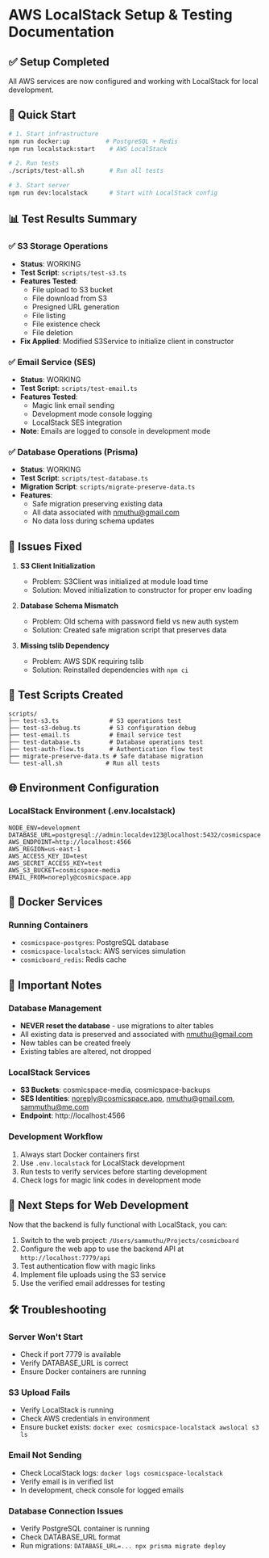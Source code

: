 # AWS LocalStack Setup & Testing Documentation

## ✅ Setup Completed

All AWS services are now configured and working with LocalStack for local development.

## 🚀 Quick Start

```bash
# 1. Start infrastructure
npm run docker:up          # PostgreSQL + Redis
npm run localstack:start    # AWS LocalStack

# 2. Run tests
./scripts/test-all.sh       # Run all tests

# 3. Start server
npm run dev:localstack      # Start with LocalStack config
```

## 📊 Test Results Summary

### ✅ S3 Storage Operations
- **Status**: WORKING
- **Test Script**: `scripts/test-s3.ts`
- **Features Tested**:
  - File upload to S3 bucket
  - File download from S3
  - Presigned URL generation
  - File listing
  - File existence check
  - File deletion
- **Fix Applied**: Modified S3Service to initialize client in constructor

### ✅ Email Service (SES)
- **Status**: WORKING
- **Test Script**: `scripts/test-email.ts`
- **Features Tested**:
  - Magic link email sending
  - Development mode console logging
  - LocalStack SES integration
- **Note**: Emails are logged to console in development mode

### ✅ Database Operations (Prisma)
- **Status**: WORKING
- **Test Script**: `scripts/test-database.ts`
- **Migration Script**: `scripts/migrate-preserve-data.ts`
- **Features**:
  - Safe migration preserving existing data
  - All data associated with nmuthu@gmail.com
  - No data loss during schema updates

## 🔧 Issues Fixed

1. **S3 Client Initialization**
   - Problem: S3Client was initialized at module load time
   - Solution: Moved initialization to constructor for proper env loading

2. **Database Schema Mismatch**
   - Problem: Old schema with password field vs new auth system
   - Solution: Created safe migration script that preserves data

3. **Missing tslib Dependency**
   - Problem: AWS SDK requiring tslib
   - Solution: Reinstalled dependencies with `npm ci`

## 📁 Test Scripts Created

```
scripts/
├── test-s3.ts              # S3 operations test
├── test-s3-debug.ts        # S3 configuration debug
├── test-email.ts           # Email service test
├── test-database.ts        # Database operations test
├── test-auth-flow.ts       # Authentication flow test
├── migrate-preserve-data.ts # Safe database migration
└── test-all.sh            # Run all tests
```

## 🌐 Environment Configuration

### LocalStack Environment (.env.localstack)
```env
NODE_ENV=development
DATABASE_URL=postgresql://admin:localdev123@localhost:5432/cosmicspace
AWS_ENDPOINT=http://localhost:4566
AWS_REGION=us-east-1
AWS_ACCESS_KEY_ID=test
AWS_SECRET_ACCESS_KEY=test
AWS_S3_BUCKET=cosmicspace-media
EMAIL_FROM=noreply@cosmicspace.app
```

## 🐳 Docker Services

### Running Containers
- `cosmicspace-postgres`: PostgreSQL database
- `cosmicspace-localstack`: AWS services simulation
- `cosmicboard_redis`: Redis cache

## 📝 Important Notes

### Database Management
- **NEVER reset the database** - use migrations to alter tables
- All existing data is preserved and associated with nmuthu@gmail.com
- New tables can be created freely
- Existing tables are altered, not dropped

### LocalStack Services
- **S3 Buckets**: cosmicspace-media, cosmicspace-backups
- **SES Identities**: noreply@cosmicspace.app, nmuthu@gmail.com, sammuthu@me.com
- **Endpoint**: http://localhost:4566

### Development Workflow
1. Always start Docker containers first
2. Use `.env.localstack` for LocalStack development
3. Run tests to verify services before starting development
4. Check logs for magic link codes in development mode

## 🎯 Next Steps for Web Development

Now that the backend is fully functional with LocalStack, you can:

1. Switch to the web project: `/Users/sammuthu/Projects/cosmicboard`
2. Configure the web app to use the backend API at `http://localhost:7779/api`
3. Test authentication flow with magic links
4. Implement file uploads using the S3 service
5. Use the verified email addresses for testing

## 🛠️ Troubleshooting

### Server Won't Start
- Check if port 7779 is available
- Verify DATABASE_URL is correct
- Ensure Docker containers are running

### S3 Upload Fails
- Verify LocalStack is running
- Check AWS credentials in environment
- Ensure bucket exists: `docker exec cosmicspace-localstack awslocal s3 ls`

### Email Not Sending
- Check LocalStack logs: `docker logs cosmicspace-localstack`
- Verify email is in verified list
- In development, check console for logged emails

### Database Connection Issues
- Verify PostgreSQL container is running
- Check DATABASE_URL format
- Run migrations: `DATABASE_URL=... npx prisma migrate deploy`